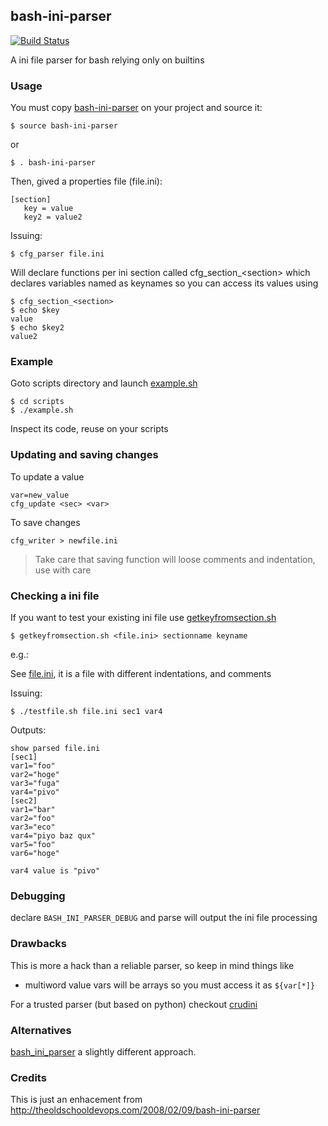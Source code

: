 ## bash-ini-parser
[![Build Status](https://travis-ci.org/albfan/bash-ini-parser.svg?branch=master)](https://travis-ci.org/albfan/bash-ini-parser)

A ini file parser for bash relying only on builtins

### Usage

You must copy [bash-ini-parser](https://github.com/albfan/bash-ini-parser/blob/master/bash-ini-parser) on your project and source it:

    $ source bash-ini-parser

or

    $ . bash-ini-parser

Then, gived a properties file (file.ini):

    [section]
       key = value
       key2 = value2

Issuing:

    $ cfg_parser file.ini

Will declare functions per ini section called cfg&#95;section&#95;&lt;section&gt; which declares variables named as keynames so you can access its values using

    $ cfg_section_<section>
    $ echo $key
    value
    $ echo $key2
    value2

### Example

Goto scripts directory and launch [example.sh](https://github.com/albfan/bash-ini-parser/blob/master/scripts/example.sh)

    $ cd scripts
    $ ./example.sh

Inspect its code, reuse on your scripts

### Updating and saving changes

To update a value

    var=new_value
    cfg_update <sec> <var>

To save changes

    cfg_writer > newfile.ini

> Take care that saving function will loose comments and indentation, use with care

### Checking a ini file

If you want to test your existing ini file use [getkeyfromsection.sh](https://github.com/albfan/bash-ini-parser/blob/master/scripts/getkeyfromsection.sh)

    $ getkeyfromsection.sh <file.ini> sectionname keyname

e.g.:

See [file.ini](https://github.com/albfan/bash-ini-parser/blob/master/scripts/file.ini), it is a file with different indentations, and comments 

Issuing:

    $ ./testfile.sh file.ini sec1 var4

Outputs:

    show parsed file.ini
    [sec1]
    var1="foo"
    var2="hoge"
    var3="fuga"
    var4="pivo"
    [sec2]
    var1="bar"
    var2="foo"
    var3="eco"
    var4="piyo baz qux"
    var5="foo"
    var6="hoge"

    var4 value is "pivo"

### Debugging

declare `BASH_INI_PARSER_DEBUG` and parse will output the ini file processing
    
### Drawbacks

This is more a hack than a reliable parser, so keep in mind things like

 - multiword value vars will be arrays so you must access it as `${var[*]}`

For a trusted parser (but based on python) checkout [crudini](https://github.com/pixelb/crudini)

### Alternatives

[bash_ini_parser](https://github.com/rudimeier/bash_ini_parser) a slightly different approach.

### Credits

This is just an enhacement from http://theoldschooldevops.com/2008/02/09/bash-ini-parser
